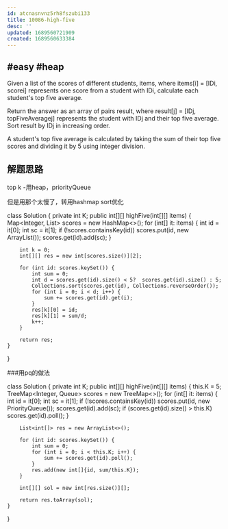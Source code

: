 ```yaml
---
id: atcnasnvnz5rh8fszubi133
title: 10086-high-five
desc: ''
updated: 1689560721909
created: 1689560633384
---
```

## #easy #heap 

Given a list of the scores of different students, items, where items[i] = [IDi, scorei] represents one score from a student with IDi, calculate each student's top five average.

Return the answer as an array of pairs result, where result[j] = [IDj, topFiveAveragej] represents the student with IDj and their top five average. Sort result by IDj in increasing order.

A student's top five average is calculated by taking the sum of their top five scores and dividing it by 5 using integer division.

## 解题思路
top k -用heap，priorityQueue

但是用那个太慢了，转用hashmap sort优化

class Solution {
    private int K;
    public int[][] highFive(int[][] items) {
        Map<Integer, List<Integer>> scores = new HashMap<>();
        for (int[] it: items) {
            int id = it[0];
            int sc = it[1];
            if (!scores.containsKey(id)) scores.put(id, new ArrayList<Integer>());
            scores.get(id).add(sc);
        }

        int k = 0;
        int[][] res = new int[scores.size()][2];

        for (int id: scores.keySet()) {
            int sum = 0;
            int d = scores.get(id).size() < 5?  scores.get(id).size() : 5;
            Collections.sort(scores.get(id), Collections.reverseOrder());
            for (int i = 0; i < d; i++) {
                sum += scores.get(id).get(i);
            }
            res[k][0] = id;
            res[k][1] = sum/d;
            k++;
        }

        return res;
    }
}

###用pq的做法

class Solution {
    private int K;
    public int[][] highFive(int[][] items) {
        this.K = 5;
        TreeMap<Integer, Queue<Integer>> scores = new TreeMap<>();
        for (int[] it: items) {
            int id = it[0];
            int sc = it[1];
            if (!scores.containsKey(id)) scores.put(id, new PriorityQueue<Integer>());
            scores.get(id).add(sc);
            if (scores.get(id).size() > this.K) scores.get(id).poll();
        }

        List<int[]> res = new ArrayList<>();

        for (int id: scores.keySet()) {
            int sum = 0;
            for (int i = 0; i < this.K; i++) {
                sum += scores.get(id).poll();
            }
            res.add(new int[]{id, sum/this.K});
        }

        int[][] sol = new int[res.size()][];

        return res.toArray(sol);
    }
}